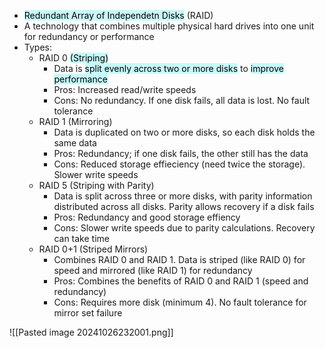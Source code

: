 - <mark style="background: #ABF7F7A6;">Redundant Array of Independetn Disks</mark> (RAID)
- A technology that combines multiple physical hard drives into one unit for redundancy or performance
- Types:
	- RAID 0 <mark style="background: #ABF7F7A6;">(Striping)</mark>
		- Data is <mark style="background: #ABF7F7A6;">split evenly across two or more disks</mark> to <mark style="background: #ABF7F7A6;">improve performance</mark>
		- Pros: Increased read/write speeds
		- Cons: No redundancy. If one disk fails, all data is lost. No fault tolerance
	- RAID 1 (Mirroring)
		- Data is duplicated on two or more disks, so each disk holds the same data
		- Pros: Redundancy; if one disk fails, the other still has the data
		- Cons: Reduced storage effieciency (need twice the storage). Slower write speeds
	- RAID 5 (Striping with Parity)
		- Data is split across three or more disks, with parity information distributed across all disks. Parity allows recovery if a disk fails
		- Pros: Redundancy and good storage effiency
		- Cons: Slower write speeds due to parity calculations. Recovery can take time
	- RAID 0+1 (Striped Mirrors)
		- Combines RAID 0 and RAID 1. Data is striped (like RAID 0) for speed and mirrored (like RAID 1) for redundancy
		- Pros: Combines the benefits of RAID 0 and RAID 1 (speed and redundancy)
		- Cons: Requires more disk (minimum 4). No fault tolerance for mirror set failure

![[Pasted image 20241026232001.png]]
